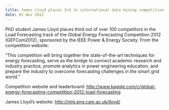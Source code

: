 ```yaml
---
title: James Lloyd places 3rd in international data mining competition
date: 01 Nov 2012
---
```



PhD student James Lloyd places third out of over 100 competitors in the Load Forecasting track of the Global Energy Forecasting Competition 2012 (GEFCom2012), sponsored by the IEEE Power & Energy Society. From the competition website:

“This competition will bring together the state-of-the-art techniques for energy forecasting, serve as the bridge to connect academic research and industry practice, promote analytics in power engineering education, and prepare the industry to overcome forecasting challenges in the smart grid world.”

Competition website and leaderboard: http://www.kaggle.com/c/global-energy-forecasting-competition-2012-load-forecasting

James Lloyd’s website: http://mlg.eng.cam.ac.uk/lloyd/